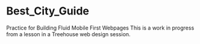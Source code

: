 # Best_City_Guide
Practice for Building Fluid Mobile First Webpages
This is a work in progress from a lesson in a Treehouse web design session.
